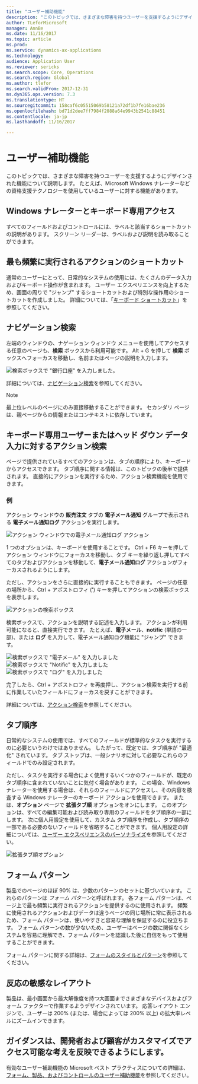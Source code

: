 ```yaml
---
title: "ユーザー補助機能"
description: "このトピックでは、さまざまな障害を持つユーザーを支援するようにデザインされた機能について説明します。 たとえば、Windows ナレーターなどの資格支援テクノロジーを使用しているユーザーに対する機能があります。"
author: TLeforMicrosoft
manager: AnnBe
ms.date: 11/16/2017
ms.topic: article
ms.prod: 
ms.service: dynamics-ax-applications
ms.technology: 
audience: Application User
ms.reviewer: sericks
ms.search.scope: Core, Operations
ms.search.region: Global
ms.author: tlefor
ms.search.validFrom: 2017-12-31
ms.dyn365.ops.version: 7.3
ms.translationtype: HT
ms.sourcegitcommit: 158caf6c05515069b58121a72df1b7fe16bae236
ms.openlocfilehash: bd71d2dee7ff7984f2088a64e9943b2541c88451
ms.contentlocale: ja-jp
ms.lasthandoff: 11/16/2017

---
```


# <a name="accessibility-features"></a>ユーザー補助機能

このトピックでは、さまざまな障害を持つユーザーを支援するようにデザインされた機能について説明します。 たとえば、Microsoft Windows ナレーターなどの資格支援テクノロジーを使用しているユーザーに対する機能があります。

## <a name="windows-narrator-and-keyboard-only-access"></a>Windows ナレーターとキーボード専用アクセス

すべてのフィールドおよびコントロールには、ラベルと該当するショートカットの説明があります。 スクリーン リーダーは、ラベルおよび説明を読み取ることができます。

## <a name="shortcuts-for-the-most-frequently-performed-actions"></a>最も頻繁に実行されるアクションのショートカット

通常のユーザーにとって、日常的なシステムの使用には、たくさんのデータ入力およびキーボード操作が含まれます。 ユーザー エクスペリエンスを向上するため、画面の周りで "ジャンプ" するショートカットおよび特別な操作用のショートカットを作成しました。 詳細については、「[キーボード ショートカット](shortcut-keys.md)」を参照してください。

## <a name="navigation-search"></a>ナビゲーション検索

左端のウィンドウの、ナゲーション ウィンドウ メニューを使用してアクセスする任意のページも、**検索** ボックスから利用可能です。 Alt + G を押して **検索** ボックスへフォーカスを移動し、名前またはページの説明を入力します。

![検索ボックスで "銀行口座" を入力しました。](media/6d08b0be32808221023e2aa92d69fd70.png)

詳細については、[ナビゲーション検索](navigation-search.md)を参照してください。

> [!NOTE]
> 最上位レベルのページにのみ直接移動することができます。 セカンダリ ページは、親ページからの情報またはコンテキストに依存しています。

## <a name="action-search-for-keyboard-only-users-or-for-heads-down-data-entry"></a>キーボード専用ユーザーまたはヘッド ダウン データ入力に対するアクション検索

ページで提供されているすべてのアクションは、タブの順序により、キーボードからアクセスできます。 タブ順序に関する情報は、このトピックの後半で提供されます。 直接的にアクションを実行するため、アクション検索機能を使用できます。

### <a name="example"></a>例

アクション ウィンドウの **販売注文** タブの **電子メール通知** グループで表示される **電子メール通知ログ** アクションを実行します。

![アクション ウィンドウでの電子メール通知ログ アクション](media/f0d78399e7fafcd85ded1cd1e3d34f3c.jpg)

1 つのオプションは、キーボードを使用することです。 Ctrl + F6 キーを押してアクション ウィンドウにフォーカスを移動し、タブ キーを繰り返し押してすべてのタブおよびアクションを移動して、**電子メール通知ログ** アクションがフォーカスされるようにします。

ただし、アクションをさらに直接的に実行することもできます。 ページの任意の場所から、Ctrl + アポストロフィ (') キーを押してアクションの検索ボックスを表示します。

![アクションの検索ボックス](media/80f7e8c5ac412fdf2c8a12f7728f135a.jpg)

検索ボックスで、アクションを説明する記述を入力します。 アクションが利用可能になると、直接実行できます。 たとえば、**電子メール**、**notific** (単語の一部)、または **ログ** を入力して、電子メール通知ログ機能に "ジャンプ" できます。

![検索ボックスで "電子メール" を入力しました](media/image4.png) ![検索ボックスで "Notific" を入力しました](media/image5.png) ![検索ボックスで "ログ" を入力しました](media/image6.png)

完了したら、Ctrl + アポストロフィ を再度押し、アクション検索を実行する前に作業していたフィールドにフォーカスを戻すことができます。

詳細については、[アクション検索](action-search.md)を参照してください。

## <a name="tab-sequence"></a>タブ順序

日常的なシステムの使用では、すべてのフィールドが標準的なタスクを実行するのに必要というわけではありません。 したがって、既定では、タブ順序が "最適化" されています。 タブ ストップは、一般シナリオに対して必要なこれらのフィールドでのみ設定されます。

ただし、タスクを実行する場合によく使用するいくつかのフィールドが、既定のタブ順序に含まれていないことに気付く場合があります。 この場合、Windows ナレーターを使用する場合は、それらのフィールドにアクセスし、その内容を検査する Windows ナレーターのキーボード アクションを使用できます。 または、**オプション** ページで **拡張タブ順** オプションをオンにします。 このオプションは、すべての編集可能および読み取り専用のフィールドをタブ順序の一部にします。 次に個人用設定を使用して、カスタム タブ順序を作成し、タブ順序の一部である必要のないフィールドを省略することができます。 個人用設定の詳細については、[ユーザー エクスペリエンスのパーソナライズ](personalize-user-experience.md)を参照してください。

![拡張タブ順オプション](media/8c0f12bbb3f26032997ef0ba95d89b6a.png)

## <a name="form-patterns"></a>フォーム パターン

製品でのページのほぼ 90% は、少数のパターンのセットに基づいています。 これらのパターンは *フォーム パターン*と呼ばれます。 各フォーム パターンは、ページ上で最も頻繁に実行されるアクションを提供するのに使用されます。 頻繁に使用されるアクションおよびデータは違うページの同じ場所に常に表示されるため、フォーム パターンは、使いやすさと容易な理解を保証するのに役立ちます。 フォーム パターンの数が少ないため、ユーザーはページの数に関係なくシステムを容易に理解でき、フォーム パターンを認識した後に自信をもって使用することができます。

フォーム パターンに関する詳細は、[フォームのスタイルとパターン](../../dev-itpro/user-interface/form-styles-patterns.md)を参照してください。

## <a name="responsive-layout"></a>反応の敏感なレイアウト

製品は、最小画面から最大解像度を持つ大画面までさまざまなデバイスおよびフォーム ファクターで作業するようデザインされています。 応答レイアウト エンジンで、ユーザーは 200% (または、場合によっては 200% 以上) の拡大率レベルにズームインできます。

## <a name="guidance-to-help-developers-and-customers-incorporate-accessible-thinking-in-their-customizations"></a>ガイダンスは、開発者および顧客がカスタマイズでアクセス可能な考えを反映できるようにします。

有効なユーザー補助機能の Microsoft ベスト プラクティスについての詳細は、[フォーム、製品、およびコントロールのユーザー補助機能](../../dev-itpro/user-interface/enable-accessibility.md)を参照してください。

